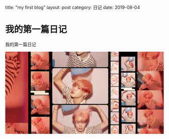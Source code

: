 title: "my first blog"
layout: post
category: 日记
date: 2019-08-04

# 我的第一篇日记

我的第一篇日记

![IMG_6595](../assets/img/blog/IMG_6595.JPG)



